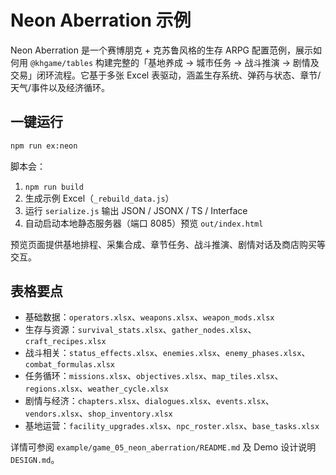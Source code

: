# Neon Aberration 示例

Neon Aberration 是一个赛博朋克 + 克苏鲁风格的生存 ARPG 配置范例，展示如何用 `@khgame/tables` 构建完整的「基地养成 → 城市任务 → 战斗推演 → 剧情及交易」闭环流程。它基于多张 Excel 表驱动，涵盖生存系统、弹药与状态、章节/天气/事件以及经济循环。

## 一键运行

```bash
npm run ex:neon
```

脚本会：
1. `npm run build`
2. 生成示例 Excel（`_rebuild_data.js`）
3. 运行 `serialize.js` 输出 JSON / JSONX / TS / Interface
4. 自动启动本地静态服务器（端口 8085）预览 `out/index.html`

预览页面提供基地排程、采集合成、章节任务、战斗推演、剧情对话及商店购买等交互。

## 表格要点

- 基础数据：`operators.xlsx`、`weapons.xlsx`、`weapon_mods.xlsx`
- 生存与资源：`survival_stats.xlsx`、`gather_nodes.xlsx`、`craft_recipes.xlsx`
- 战斗相关：`status_effects.xlsx`、`enemies.xlsx`、`enemy_phases.xlsx`、`combat_formulas.xlsx`
- 任务循环：`missions.xlsx`、`objectives.xlsx`、`map_tiles.xlsx`、`regions.xlsx`、`weather_cycle.xlsx`
- 剧情与经济：`chapters.xlsx`、`dialogues.xlsx`、`events.xlsx`、`vendors.xlsx`、`shop_inventory.xlsx`
- 基地运营：`facility_upgrades.xlsx`、`npc_roster.xlsx`、`base_tasks.xlsx`

详情可参阅 `example/game_05_neon_aberration/README.md` 及 Demo 设计说明 `DESIGN.md`。
